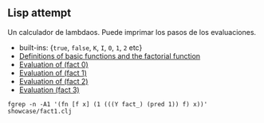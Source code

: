 ## Lisp attempt

Un calculador de lambdaos.
Puede imprimar los pasos de los evaluaciones.

* built-ins: {`true`, `false`, `K`, `I`, `0`, `1`, `2` etc}
* [Definitions of basic functions and the factorial function](https://github.com/h908714124/lisp-attempt/blob/master/src/clj/fact.clj)
* [Evaluation of (fact 0)](https://github.com/h908714124/lisp-attempt/blob/master/showcase/fact0.clj)
* [Evaluation of (fact 1)](https://github.com/h908714124/lisp-attempt/blob/master/showcase/fact1.clj)
* [Evaluation of (fact 2)](https://github.com/h908714124/lisp-attempt/blob/master/showcase/fact2.clj)
* [Evaluation (fact 3)](https://github.com/h908714124/lisp-attempt/blob/master/showcase/fact3.clj)

````
fgrep -n -A1 '(fn [f x] (1 (((Y fact_) (pred 1)) f) x))' showcase/fact1.clj
````
